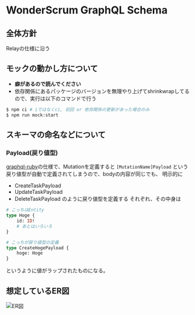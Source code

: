# WonderScrum GraphQL Schema

## 全体方針
Relayの仕様に沿う

## モックの動かし方について
- **癖があるので読んでください**
- 依存関係にあるパッケージのバージョンを無理やり上げてshrinkwrapしてるので、実行は以下のコマンドで行う
```sh
$ npm ci # iではなくci, 初回 or 依存関係の更新があった場合のみ
$ npm run mock:start
```

## スキーマの命名などについて

### Payload(戻り値型)
[graphql-ruby]()の仕様で、Mutationを定義すると `[MutationName]Payload` という戻り値型が自動で定義されてしまうので、bodyの内容が同じでも、
明示的に
* CreateTaskPayload
* UpdateTaskPayload
* DeleteTaskPayload
のように戻り値型を定義する
それぞれ、その中身は
```graphql
# こっちはEntity
type Hoge {
    id: ID!
    # あとはいろいろ
}

# こっちが戻り値型の定義
type CreateHogePayload {
    hoge: Hoge
}
```
というように値がラップされたものになる。

## 想定しているER図
![ER図](https://user-images.githubusercontent.com/12053974/106880866-39b96d80-6720-11eb-906a-17f90e8f231d.jpeg)
